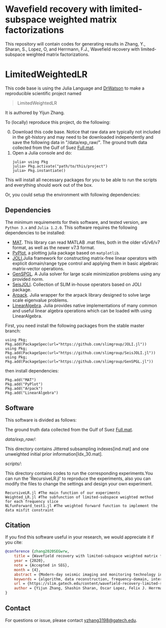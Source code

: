 # Wavefield recovery with limited-subspace weighted matrix factorizations

This repository will contain codes for generating results in Zhang, Y., Sharan, S., Lopez, O, and Herrmann, F.J., Wavefield recovery with limited-subspace weighted matrix factorizations.

# LimitedWeightedLR

This code base is using the Julia Language and [DrWatson](https://juliadynamics.github.io/DrWatson.jl/stable/)
to make a reproducible scientific project named
> LimitedWeightedLR

It is authored by Yijun Zhang.

To (locally) reproduce this project, do the following:

0. Download this code base. Notice that raw data are typically not included in the
   git-history and may need to be downloaded independently and save the following data in "/data/exp_raw/".
   The ground truth data collected from the Gulf of Suez [Full.mat](https://slim.gatech.edu/PublicationsData/zhang2020SEGwrw/).
1. Open a Julia console and do:
   ```
   julia> using Pkg
   julia> Pkg.activate("path/to/this/project")
   julia> Pkg.instantiate()
   ```

This will install all necessary packages for you to be able to run the scripts and
everything should work out of the box.

Or, you could setup the environment with following dependencies:
## Dependencies

The minimum requirements for theis software, and tested version, are `Python 3.x` and `Julia 1.2.0`.
This software requires the following dependencies to be installed:

- [MAT](https://github.com/JuliaIO/MAT.jl). This library can read MATLAB .mat files, both in the older v5/v6/v7 format, as well as the newer v7.3 format.
- [PyPlot](https://github.com/JuliaPy/PyPlot.jl), a plotting julia package based on `matplotlib`.
- [JOLI](https://github.com/slimgroup/JOLI.jl),Julia framework for constructing matrix-free linear operators with explicit domain/range type control and applying them in basic algebraic matrix-vector operations.
- [GenSPGL](https://github.com/slimgroup/GenSPGL.jl). A Julia solver for large scale minimization problems using any provided norm.
- [SeisJOLI](https://github.com/slimgroup/SeisJOLI.jl). Collection of SLIM in-house operators based on JOLI package.
- [Arpack](https://github.com/JuliaLinearAlgebra/Arpack.jl). Julia wrapper for the arpack library designed to solve large scale eigenvalue problems.
- [LinearAlgebra](https://docs.julialang.org/en/v1/stdlib/LinearAlgebra/). Julia provides native implementations of many common and useful linear algebra operations which can be loaded with using LinearAlgebra. 

First, you need install the following packages from the stable master branch:
```
using Pkg; Pkg.add(PackageSpec(url="https://github.com/slimgroup/JOLI.jl"))
using Pkg; Pkg.add(PackageSpec(url="https://github.com/slimgroup/SeisJOLI.jl"))
using Pkg; Pkg.add(PackageSpec(url="https://github.com/slimgroup/GenSPGL.jl"))
```

then install dependencies:
```
Pkg.add("MAT")
Pkg.add("PyPlot")
Pkg.add("Arpack")
Pkg.add("LinearAlgebra")
```

## Software
This software is divided as follows:

 The ground truth data collected from the Gulf of Suez [Full.mat](https://slim.gatech.edu/PublicationsData/zhang2020SEGwrw/).

*data/exp_raw/*:
 
 This directory contains Jittered subsampling indexes[ind.mat] and one unweighted initial prior information[Idx_30.mat].
 
*scripts/*: 

 This directory contains codes to run the corresponding experiments.You can run the 'RecursiveLR.jl' to reproduce the experiments, also you can modify the files to change the settings and design your own experiment.
 
 ```
 RecursiveLR.jl #The main function of our experiments
 Weighted_LR.jl #The subfunction of limited-subspace weighted method for each frequency slice
 NLfunForward_test1.jl #The weighted forward function to implement the data misfit constraint
 ```
 
## Citation

If you find this software useful in your research, we would appreciate it if you cite:

```bibtex
@conference {zhang2020SEGwrw,
	title = {Wavefield recovery with limited-subspace weighted matrix factorizations},
	year = {2020},
	note = {Accepted in SEG},
	month = {4},
	abstract = {Modern-day seismic imaging and monitoring technology increasingly rely on dense full-azimuth sampling. Unfortunately, the costs of acquiring densely sampled data rapidly become prohibitive and we need to look for ways to sparsely collect data, e.g. from sparsely distributed ocean bottom nodes, from which we then derive densely sampled surveys through the method of wavefield reconstruction. Because of their relatively cheap and simple calculations, wavefield reconstruction via matrix factorizations has proven to be a viable and scalable alternative to the more generally used transform-based methods. While this method is capable of processing all full azimuth data frequency by frequency slice, its performance degrades at higher frequencies because monochromatic data at these frequencies is not as well approximated by low-rank factorizations. We address this problem by proposing a recursive recovery technique, which involves weighted matrix factorizations where recovered wavefields at the lower frequencies serve as prior information for the recovery of the higher frequencies. To limit the adverse effects of potential overfitting, we propose a limited-subspace recursively weighted matrix factorization approach where the size of the row and column subspaces to construct the weight matrices is constrained. We apply our method to data collected from the Gulf of Suez, and our results show that our limited-subspace weighted recovery method significantly improves the recovery quality.},
	keywords = {algorithm, data reconstruction, frequency-domain, interpolation, Processing, SEG},
	url = {https://slim.gatech.edu/content/wavefield-recovery-limited-subspace-weighted-matrix-factorizations},
	author = {Yijun Zhang, Shashin Sharan, Oscar Lopez, Felix J. Herrmann}
}
```

## Contact

For questions or issue, please contact yzhang3198@gatech.edu.


